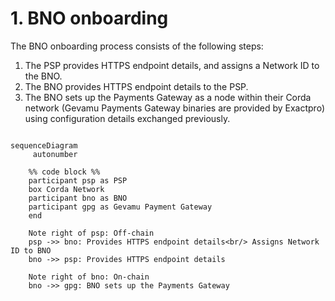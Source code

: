 # 1. BNO onboarding

The BNO onboarding process consists of the following steps:

1. The PSP provides HTTPS endpoint details, and assigns a Network ID to the BNO.
2. The BNO provides HTTPS endpoint details to the PSP.
3. The BNO sets up the Payments Gateway as a node within their Corda network (Gevamu Payments Gateway binaries are provided by Exactpro) using configuration details exchanged previously.

```mermaid

sequenceDiagram
     autonumber

    %% code block %% 
    participant psp as PSP
    box Corda Network
    participant bno as BNO
    participant gpg as Gevamu Payment Gateway
    end

    Note right of psp: Off-chain
    psp ->> bno: Provides HTTPS endpoint details<br/> Assigns Network ID to BNO
    bno ->> psp: Provides HTTPS endpoint details
    
    Note right of bno: On-chain
    bno ->> gpg: BNO sets up the Payments Gateway
    
    
    
   

```
